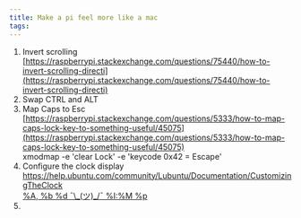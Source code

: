 ```yaml
---
title: Make a pi feel more like a mac
tags:
---
```


1. Invert scrolling<br>[https://raspberrypi.stackexchange.com/questions/75440/how-to-invert-scrolling-directi](https://raspberrypi.stackexchange.com/questions/75440/how-to-invert-scrolling-directi)
2. Swap CTRL and ALT
3. Map Caps to Esc<br>[https://raspberrypi.stackexchange.com/questions/5333/how-to-map-caps-lock-key-to-something-useful/45075](https://raspberrypi.stackexchange.com/questions/5333/how-to-map-caps-lock-key-to-something-useful/45075)<br>xmodmap -e 'clear Lock' -e 'keycode 0x42 = Escape'
4. Configure the clock display<br>[https://help.ubuntu.com/community/Lubuntu/Documentation/CustomizingTheClock<br>%A, %b %d &macr;\\\_(ツ)\_/&macr; %I:%M %p](https://help.ubuntu.com/community/Lubuntu/Documentation/CustomizingTheClock)
5. &nbsp;
